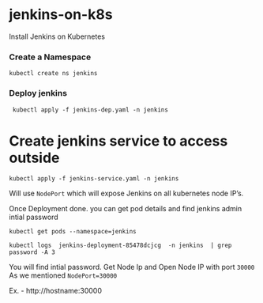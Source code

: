 # jenkins-on-k8s
Install Jenkins on Kubernetes

### Create a Namespace
`kubectl create ns jenkins`
### Deploy jenkins 
``` kubectl apply -f jenkins-dep.yaml -n jenkins```
# Create jenkins service to access outside 
```kubectl apply -f jenkins-service.yaml -n jenkins```  

Will use  `NodePort` which will expose Jenkins on all kubernetes node IP’s. 

Once Deployment done. you can get pod details and find jenkins admin intial password 

```kubectl get pods --namespace=jenkins``` 

```kubectl logs  jenkins-deployment-85478dcjcg  -n jenkins  | grep password -A 3```

You will find intial password. Get Node Ip and Open Node IP with port `30000` As we mentioned `NodePort=30000`

Ex. - http://hostname:30000
